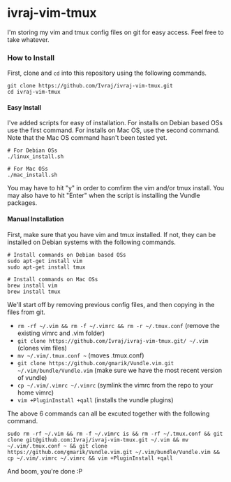 # ivraj-vim-tmux
I'm storing my vim and tmux config files on git for easy access. Feel free to
take whatever. 


### How to Install

First, clone and `cd` into this repository using the following commands.

````
git clone https://github.com/Ivraj/ivraj-vim-tmux.git
cd ivraj-vim-tmux
````

#### Easy Install
I've added scripts for easy of installation. For installs on Debian based OSs
use the first command. For installs on Mac OS, use the second command. Note
that the Mac OS command hasn't been tested yet.

````
# For Debian OSs
./linux_install.sh

# For Mac OSs
./mac_install.sh
````

You may have to hit "y" in order to comfirm the vim and/or tmux install. You
may also have to hit "Enter" when the script is installing the Vundle packages. 

#### Manual Installation
First, make sure that you have vim and tmux installed. If not, they can be
installed on Debian systems with the following commands.

````
# Install commands on Debian based OSs
sudo apt-get install vim
sudo apt-get install tmux

# Install commands on Mac OSs
brew install vim
brew install tmux
````

We'll start off by removing previous config files, and then copying in the
files from git. 

* ````rm -rf ~/.vim && rm -f ~/.vimrc && rm -r ~/.tmux.conf```` (remove the existing vimrc and .vim folder)
* ````git clone https://github.com/Ivraj/ivraj-vim-tmux.git/ ~/.vim```` (clones vim files)
* ````mv ~/.vim/.tmux.conf ~```` (moves .tmux.conf)
* ````git clone https://github.com/gmarik/Vundle.vim.git ~/.vim/bundle/Vundle.vim```` (make sure we have the most recent version of vundle)
* ````cp ~/.vim/.vimrc ~/.vimrc```` (symlink the vimrc from the repo to your home vimrc)
* ````vim +PluginInstall +qall```` (installs the vundle plugins)

The above 6 commands can all be excuted together with the following command. 

````sudo rm -rf ~/.vim && rm -f ~/.vimrc is && rm -rf ~/.tmux.conf && git clone git@github.com:Ivraj/ivraj-vim-tmux.git ~/.vim && mv ~/.vim/.tmux.conf ~ && git clone https://github.com/gmarik/Vundle.vim.git ~/.vim/bundle/Vundle.vim && cp ~/.vim/.vimrc ~/.vimrc && vim +PluginInstall +qall````

And boom, you're done :P
